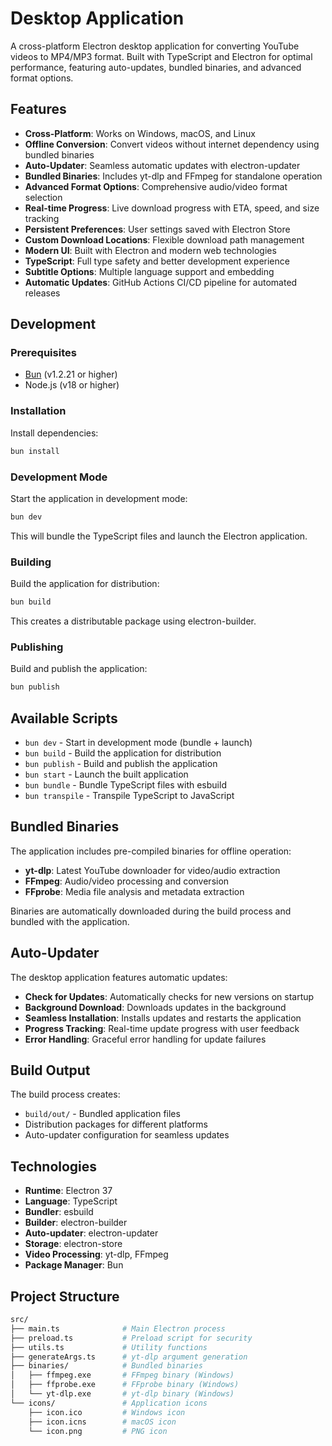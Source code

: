 # Desktop Application

A cross-platform Electron desktop application for converting YouTube videos to MP4/MP3 format. Built with TypeScript and Electron for optimal performance, featuring auto-updates, bundled binaries, and advanced format options.

## Features

- **Cross-Platform**: Works on Windows, macOS, and Linux
- **Offline Conversion**: Convert videos without internet dependency using bundled binaries
- **Auto-Updater**: Seamless automatic updates with electron-updater
- **Bundled Binaries**: Includes yt-dlp and FFmpeg for standalone operation
- **Advanced Format Options**: Comprehensive audio/video format selection
- **Real-time Progress**: Live download progress with ETA, speed, and size tracking
- **Persistent Preferences**: User settings saved with Electron Store
- **Custom Download Locations**: Flexible download path management
- **Modern UI**: Built with Electron and modern web technologies
- **TypeScript**: Full type safety and better development experience
- **Subtitle Options**: Multiple language support and embedding
- **Automatic Updates**: GitHub Actions CI/CD pipeline for automated releases

## Development

### Prerequisites

- [Bun](https://bun.sh/) (v1.2.21 or higher)
- Node.js (v18 or higher)

### Installation

Install dependencies:

```bash
bun install
```

### Development Mode

Start the application in development mode:

```bash
bun dev
```

This will bundle the TypeScript files and launch the Electron application.

### Building

Build the application for distribution:

```bash
bun build
```

This creates a distributable package using electron-builder.

### Publishing

Build and publish the application:

```bash
bun publish
```

## Available Scripts

- `bun dev` - Start in development mode (bundle + launch)
- `bun build` - Build the application for distribution
- `bun publish` - Build and publish the application
- `bun start` - Launch the built application
- `bun bundle` - Bundle TypeScript files with esbuild
- `bun transpile` - Transpile TypeScript to JavaScript

## Bundled Binaries

The application includes pre-compiled binaries for offline operation:

- **yt-dlp**: Latest YouTube downloader for video/audio extraction
- **FFmpeg**: Audio/video processing and conversion
- **FFprobe**: Media file analysis and metadata extraction

Binaries are automatically downloaded during the build process and bundled with the application.

## Auto-Updater

The desktop application features automatic updates:

- **Check for Updates**: Automatically checks for new versions on startup
- **Background Download**: Downloads updates in the background
- **Seamless Installation**: Installs updates and restarts the application
- **Progress Tracking**: Real-time update progress with user feedback
- **Error Handling**: Graceful error handling for update failures

## Build Output

The build process creates:

- `build/out/` - Bundled application files
- Distribution packages for different platforms
- Auto-updater configuration for seamless updates

## Technologies

- **Runtime**: Electron 37
- **Language**: TypeScript
- **Bundler**: esbuild
- **Builder**: electron-builder
- **Auto-updater**: electron-updater
- **Storage**: electron-store
- **Video Processing**: yt-dlp, FFmpeg
- **Package Manager**: Bun

## Project Structure

```bash
src/
├── main.ts              # Main Electron process
├── preload.ts           # Preload script for security
├── utils.ts             # Utility functions
├── generateArgs.ts      # yt-dlp argument generation
├── binaries/            # Bundled binaries
│   ├── ffmpeg.exe       # FFmpeg binary (Windows)
│   ├── ffprobe.exe      # FFprobe binary (Windows)
│   └── yt-dlp.exe       # yt-dlp binary (Windows)
└── icons/               # Application icons
    ├── icon.ico         # Windows icon
    ├── icon.icns        # macOS icon
    └── icon.png         # PNG icon
```
